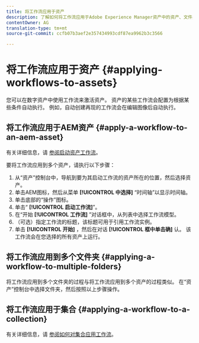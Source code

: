 ```yaml
---
title: 将工作流应用于资产
description: 了解如何将工作流应用于Adobe Experience Manager资产中的资产、文件夹和收藏集。
contentOwner: AG
translation-type: tm+mt
source-git-commit: ccfb07b3aef2e357434993cdf87ea9962b3c3566

---
```



# 将工作流应用于资产 {#applying-workflows-to-assets}

您可以在数字资产中使用工作流来激活资产。 资产的某些工作流会配置为根据某些条件自动执行。 例如，自动创建再现的工作流会在编辑图像后自动执行。

## 将工作流应用于AEM资产 {#apply-a-workflow-to-an-aem-asset}

有关详细信息，请 [参阅启动资产工作流](/help/assets/manage-digital-assets.md#starting-a-workflow-on-an-asset)。

要将工作流应用到多个资产，请执行以下步骤：

1. 从“资产”控制台中，导航到要为其启动工作流的资产所在的位置，然后选择资产。
1. 单击AEM图标，然后从菜单 **[!UICONTROL 中选择]** “时间轴”以显示时间轴。
1. 单击底部的“操作”图标。
1. 单击“ **[!UICONTROL 启动工作流]**”。
1. 在“开始 **[!UICONTROL 工作流]** ”对话框中，从列表中选择工作流模型。
1. （可选）指定工作流的标题，该标题可用于引用工作流实例。
1. 单击 **[!UICONTROL 开始]** ，然后在对话 **[!UICONTROL 框中单击确]** 认。 该工作流会在您选择的所有资产上运行。

## 将工作流应用到多个文件夹 {#applying-a-workflow-to-multiple-folders}

将工作流应用到多个文件夹的过程与将工作流应用到多个资产的过程类似。 在“资产”控制台中选择文件夹，然后按照以上步骤操作。

## 将工作流应用于集合 {#applying-a-workflow-to-a-collection}

有关详细信息，请 [参阅如何对集合应用工作流](/help/assets/manage-collections.md#run-a-workflow-on-a-collection)。
